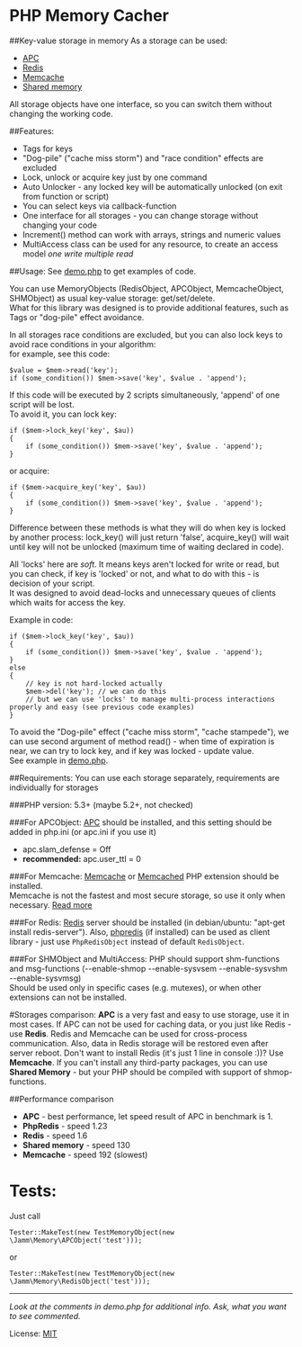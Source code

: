 PHP Memory Cacher
=================
##Key-value storage in memory
As a storage can be used:

 * [APC](http://pecl.php.net/package/APC)
 * [Redis](http://redis.io)
 * [Memcache](http://pecl.php.net/package/memcache)
 * [Shared memory](http://php.net/manual/en/book.shmop.php)
 
All storage objects have one interface, so you can switch them without changing the working code.

##Features:
+ Tags for keys
+ "Dog-pile" ("cache miss storm") and "race condition" effects are excluded
+ Lock, unlock or acquire key just by one command
+ Auto Unlocker - any locked key will be automatically unlocked (on exit from function or script)
+ You can select keys via callback-function
+ One interface for all storages - you can change storage without changing your code
+ Increment() method can work with arrays, strings and numeric values
+ MultiAccess class can be used for any resource, to create an access model *one write multiple read*

##Usage:
See [demo.php](https://github.com/jamm/Memory/blob/master/demo.php) to get examples of code.  

You can use MemoryObjects (RedisObject, APCObject, MemcacheObject, SHMObject) as usual key-value storage: get/set/delete.    
What for this library was designed is to provide additional features, such as Tags or "dog-pile" effect avoidance.  

In all storages race conditions are excluded, but you can also lock keys to avoid race conditions in your algorithm:  
for example, see this code:

    $value = $mem->read('key');    
    if (some_condition()) $mem->save('key', $value . 'append');

If this code will be executed by 2 scripts simultaneously, 'append' of one script will be lost.  
To avoid it, you can lock key:    
  
	if ($mem->lock_key('key', $au))  
	{
		if (some_condition()) $mem->save('key', $value . 'append');
	}
  
or acquire:  
 
	if ($mem->acquire_key('key', $au))  
	{
		if (some_condition()) $mem->save('key', $value . 'append');
	}
  
Difference between these methods is what they will do when key is locked by another process: lock_key() will just return 'false', 
acquire_key() will wait until key will not be unlocked (maximum time of waiting declared in code).  

All 'locks' here are *soft*. It means keys aren't locked for write or read, but you can check, if key is 'locked' or not, and what to do with this - is decision of your script.    
It was designed to avoid dead-locks and unnecessary queues of clients which waits for access the key.

Example in code:

	if ($mem->lock_key('key', $au))  
	{
		if (some_condition()) $mem->save('key', $value . 'append');
	}
	else
	{
		// key is not hard-locked actually
		$mem->del('key'); // we can do this
		// but we can use 'locks' to manage multi-process interactions properly and easy (see previous code examples)
	}

To avoid the "Dog-pile" effect ("cache miss storm", "cache stampede"), we can use second argument of method read() - when time of expiration is near, we can try to lock key, and if key was locked - update value.   
See example in [demo.php](https://github.com/jamm/Memory/blob/master/demo.php).    

##Requirements:
You can use each storage separately, requirements are individually for storages

###PHP version: 5.3+ (maybe 5.2+, not checked)

###For APCObject:
[APC](http://pecl.php.net/package/APC) should be installed, and this setting should be added in php.ini (or apc.ini if you use it)

+ apc.slam_defense = Off
+ __recommended:__ apc.user_ttl = 0

###For Memcache:
[Memcache](http://pecl.php.net/package/memcache) or [Memcached](http://pecl.php.net/package/memcached) PHP extension should be installed.  
Memcache is not the fastest and most secure storage, so use it only when necessary. [Read more](http://code.google.com/p/memcached/wiki/WhyNotMemcached)

###For Redis:
[Redis](http://redis.io) server should be installed (in debian/ubuntu: "apt-get install redis-server").
Also, [phpredis](https://github.com/nicolasff/phpredis) (if installed) can be used as client library - just use `PhpRedisObject` instead of default `RedisObject`.

###For SHMObject and MultiAccess:
PHP should support shm-functions and msg-functions (--enable-shmop --enable-sysvsem --enable-sysvshm --enable-sysvmsg)  
Should be used only in specific cases (e.g. mutexes), or when other extensions can not be installed.

#Storages comparison:
**APC** is a very fast and easy to use storage, use it in most cases.
If APC can not be used for caching data, or you just like Redis - use **Redis**.
Redis and Memcache can be used for cross-process communication. Also, data in Redis storage will be restored even after server reboot.
Don't want to install Redis (it's just 1 line in console :))? Use **Memcache**.
If you can't install any third-party packages, you can use **Shared Memory** - but your PHP should be compiled with support of shmop-functions.

##Performance comparison
+ **APC** - best performance, let speed result of APC in benchmark is 1.
+ **PhpRedis** - speed 1.23
+ **Redis** - speed 1.6
+ **Shared memory** - speed 130
+ **Memcache** - speed 192 (slowest)


Tests:
=====
Just call

	Tester::MakeTest(new TestMemoryObject(new \Jamm\Memory\APCObject('test')));

or

	Tester::MakeTest(new TestMemoryObject(new \Jamm\Memory\RedisObject('test')));

***
_Look at the comments in demo.php for additional info. Ask, what you want to see commented._

License: [MIT](http://en.wikipedia.org/wiki/MIT_License)
